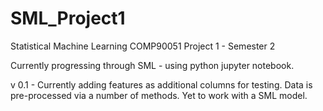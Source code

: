 # SML_Project1
Statistical Machine Learning COMP90051 Project 1 - Semester 2

Currently progressing through SML - using python jupyter notebook.

v 0.1 - Currently adding features as additional columns for testing. Data is pre-processed via a number of methods.
        Yet to work with a SML model.
